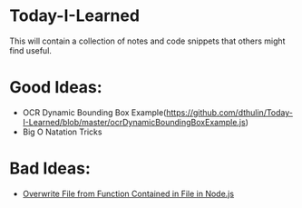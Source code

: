 # Today-I-Learned
This will contain a collection of notes and code snippets that others might find useful.

# Good Ideas:
- OCR Dynamic Bounding Box Example(https://github.com/dthulin/Today-I-Learned/blob/master/ocrDynamicBoundingBoxExample.js)
- Big O Natation Tricks
# Bad Ideas:
- [Overwrite File from Function Contained in File in Node.js](https://github.com/dthulin/Today-I-Learned/blob/master/NodeFunctionCanOverwriteFileContainingFunction.js)
